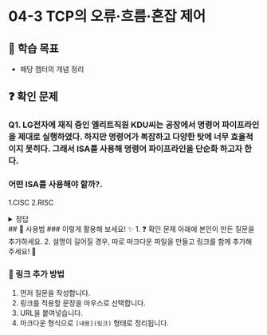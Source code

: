 # 04-3 TCP의 오류·흐름·혼잡 제어

## 📌 학습 목표
- 해당 챕터의 개념 정리

## ❓ 확인 문제
### Q1. LG전자에 재직 중인 엘리트직원 KDU씨는 공장에서 명령어 파이프라인을   제대로 실행하였다. 하지만 명령어가 복잡하고 다양한 탓에 너무 효율적이지 못히다. 그래서 ISA를 사용해 명령어 파이프라인을 단순화 하고자 한다.
###  어떤 ISA를 사용해야 할까?.

1.CISC
2.RISC

<details>
<summary>정답</summary>

- **RISC **   

**[해설]**
CISC와 RISC모두 명령어 처리를 위한  ISA지만 장단점이 다르다. 
       CISC                                 RISC
복잡하고 다양한 명령어                  단순하고 적은 명령어
가변 길이 명령어                         고정길이 명령어
다양한 주소 지정 방식                  적은 주소 지정 방식
프로그램을 이루는 명령어의 수가 적음    프로그램을 이루는 명령어의 수가 많음
여러 클럭에 걸쳐 명령어 수행          1클럭 내외로 명령어 수행
파이프라이닝하기 어려움               파이프라이닝 하기 쉬움

문제에서는 복잡하고 다양한 명령어를 단순화하고 싶기에 정답은 RISC이다.

---

</details>
## 📝 사용법  
### 이렇게 활용해 보세요! ✨  
1. ❓ 확인 문제 아래에 본인이 만든 질문을 추가하세요.  
2. 설명이 길어질 경우, 따로 마크다운 파일을 만들고 링크를 함께 추가해 주세요! 🔗  

### 🔗 링크 추가 방법  
1. 먼저 질문을 작성합니다.  
2. 링크를 적용할 문장을 마우스로 선택합니다.  
3. URL을 붙여넣습니다.  
4. 마크다운 형식으로 `[내용](링크)` 형태로 정리됩니다.  
